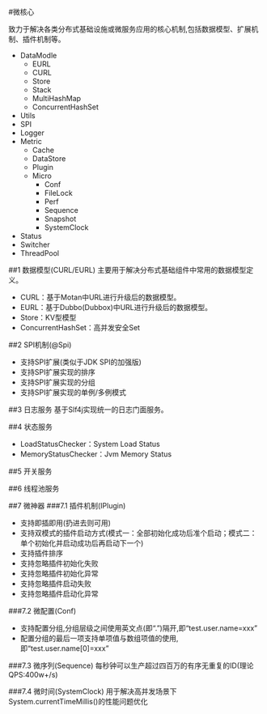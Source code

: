 #微核心

致力于解决各类分布式基础设施或微服务应用的核心机制,包括数据模型、扩展机制、插件机制等。

+ DataModle
	+ EURL
	+ CURL
	+ Store
	+ Stack
	+ MultiHashMap
	+ ConcurrentHashSet
+ Utils
+ SPI
+ Logger
+ Metric
	+ Cache
	+ DataStore
	+ Plugin
	+ Micro
		+ Conf
		+ FileLock
		+ Perf
		+ Sequence
		+ Snapshot
		+ SystemClock
+ Status
+ Switcher
+ ThreadPool


##1 数据模型(CURL/EURL)
主要用于解决分布式基础组件中常用的数据模型定义。

+ CURL：基于Motan中URL进行升级后的数据模型。
+ EURL：基于Dubbo(Dubbox)中URL进行升级后的数据模型。
+ Store：KV型模型
+ ConcurrentHashSet：高并发安全Set

##2 SPI机制(@Spi)
+ 支持SPI扩展(类似于JDK SPI的加强版)
+ 支持SPI扩展实现的排序
+ 支持SPI扩展实现的分组
+ 支持SPI扩展实现的单例/多例模式

##3 日志服务
基于Slf4j实现统一的日志门面服务。

##4 状态服务
+ LoadStatusChecker：System Load Status
+ MemoryStatusChecker：Jvm Memory Status

##5 开关服务


##6 线程池服务


##7 微神器
###7.1 插件机制(IPlugin)
+ 支持即插即用(扔进去则可用)
+ 支持双模式的插件启动方式(模式一：全部初始化成功后准个启动；模式二：单个初始化并启动成功后再启动下一个)
+ 支持插件排序
+ 支持忽略插件初始化失败
+ 支持忽略插件初始化异常
+ 支持忽略插件启动失败
+ 支持忽略插件启动化异常

###7.2 微配置(Conf)
+ 支持配置分组,分组层级之间使用英文点(即“.”)隔开,即“test.user.name=xxx”
+ 配置分组的最后一项支持单项值与数组项值的使用,即“test.user.name[0]=xxx”

###7.3 微序列(Sequence)
每秒钟可以生产超过四百万的有序无重复的ID(理论QPS:400w+/s)

###7.4 微时间(SystemClock)
用于解决高并发场景下System.currentTimeMillis()的性能问题优化

